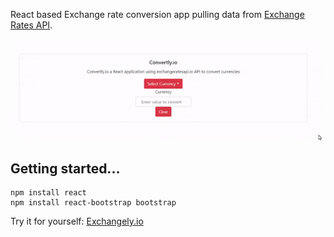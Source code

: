 React based Exchange rate conversion app pulling data from [Exchange Rates API](https://exchangeratesapi.io/).


![](convert-currency.gif)
## Getting started... 

```
npm install react
npm install react-bootstrap bootstrap
```

Try it for yourself: [Exchangely.io](https://markmcmoran.github.io/exchangely.io/)
